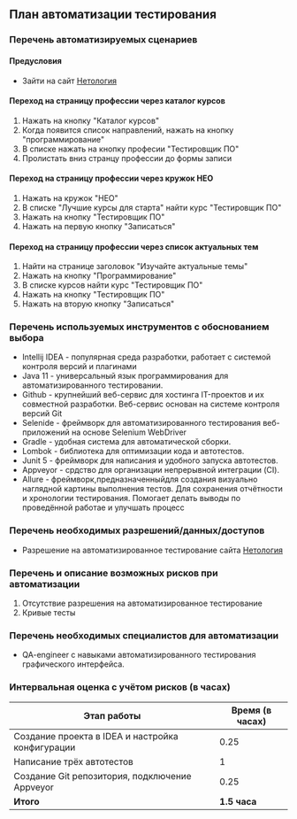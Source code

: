 ## План автоматизации тестирования
### Перечень автоматизируемых сценариев
#### Предусловия
* Зайти на сайт [Нетология](https://netology.ru/)

#### Переход на страницу профессии через каталог курсов
1. Нажать на кнопку "Каталог курсов"
1. Когда появится список направлений, нажать на кнопку "программирование"
1. В списке нажать на кнопку професии "Тестировщик ПО"
1. Пролистать вниз странцу профессии до формы записи

#### Переход на страницу профессии через кружок НЕО
1. Нажать на кружок "НЕО"
1. В списке "Лучшие курсы для старта" найти курс "Тестировщик ПО"
1. Нажать на кнопку "Тестировщик ПО"
1. Нажать на первую кнопку "Записаться"

#### Переход на страницу профессии через список актуальных тем
1. Найти на странице заголовок "Изучайте актуальные темы"
1. Нажать на кнопку "Программирование"
1. В списке курсов найти курс "Тестировщик ПО" 
1. Нажать на кнопку "Тестировщик ПО"
1. Нажать на вторую кнопку "Записаться"

### Перечень используемых инструментов с обоснованием выбора
* Intellij IDEA - популярная среда разработки, работает с системой контроля версий и плагинами
* Java 11 - универсальный язык программирования для автоматизированного тестировании.
* Github - крупнейший веб-сервис для хостинга IT-проектов и их совместной разработки. Веб-сервис основан на системе контроля версий Git
* Selenide - фреймворк для автоматизированного тестирования веб-приложений на основе Selenium WebDriver
* Gradle - удобная система для автоматической сборки.
* Lombok - библиотека для оптимизации кода и автотестов.
* Junit 5 - фреймворк для написания и удобного запуска автотестов.
* Appveyor - срдство для организации непрерывной интеграции (CI).
* Allure - фреймворк,предназначенныйдля создания визуально наглядной картины выполнения тестов. Для сохранения отчётности и хронологии тестирования. Помогает делать выводы по проведённой работае и улучшать процесс

### Перечень необходимых разрешений/данных/доступов
* Разрешение на автоматизированное тестирование сайта [Нетология](https://netology.ru/)

### Перечень и описание возможных рисков при автоматизации
1. Отсутствие разрешения на автоматизированное тестирование
1. Кривые тесты

### Перечень необходимых специалистов для автоматизации
* QA-engineer с навыками автоматизированного тестирования графического интерфейса.

### Интервальная оценка с учётом рисков (в часах)
| Этап работы | Время (в часах) |
| ------ | ----------- |
| Создание проекта в IDEA и настройка конфигурации | 0.25 |
| Написание трёх автотестов | 1 |
| Создание Git репозитория, подключение Appveyor | 0.25 |
| **Итого** | **1.5 часа** |